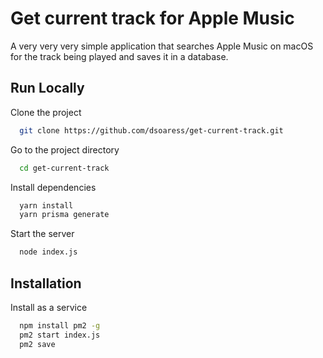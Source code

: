 # Get current track for Apple Music

A very very very simple application that searches Apple Music on macOS for the track being played and saves it in a database.

## Run Locally

Clone the project

```bash
  git clone https://github.com/dsoaress/get-current-track.git
```

Go to the project directory

```bash
  cd get-current-track
```

Install dependencies

```bash
  yarn install
  yarn prisma generate
```

Start the server

```bash
  node index.js
```

## Installation

Install as a service

```bash
  npm install pm2 -g
  pm2 start index.js
  pm2 save
```
